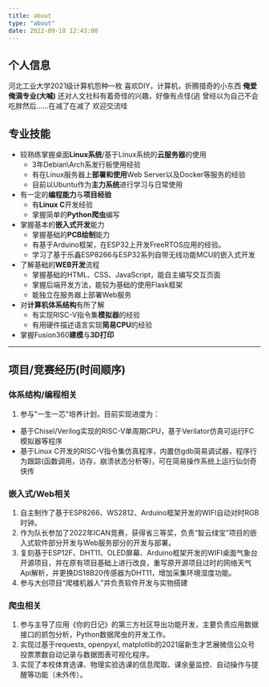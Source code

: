 ```yaml
---
title: about
type: "about"
date: 2022-09-10 12:43:00
---
```


## 个人信息
河北工业大学2021级计算机怨种一枚
喜欢DIY，计算机，折腾猎奇的小东西
**俺爱俺滴专业(大喊)**
还对人文社科有着奇怪的兴趣，好像有点怪(逃
曾经以为自己不会吃胖然后……在减了在减了
欢迎交流哇
## 专业技能
- 较熟练掌握桌面**Linux系统**/基于Linux系统的**云服务器**的使用
  - 3年Debian\Arch系发行板使用经验
  - 有在Linux服务器上**部署和使用**Web Server以及Docker等服务的经验
  - 目前以Ubuntu作为**主力系统**进行学习与日常使用
- 有一定的**编程能力**与**项目经验**
  - 有**Linux C**开发经验
  - 掌握简单的**Python爬虫**编写
- 掌握基本的**嵌入式开发**能力
  - 掌握基础的**PCB绘制**能力
  - 有基于Arduino框架，在ESP32上开发FreeRTOS应用的经验。
  - 学习了基于乐鑫ESP8266与ESP32系列自带无线功能MCU的嵌入式开发
- 了解基础的**WEB开发**流程
  - 掌握基础的HTML、CSS、JavaScript，能自主编写交互页面
  - 掌握后端开发方法，能较为基础的使用Flask框架
  - 能独立在服务器上部署Web服务
- 对**计算机体系结构**有所了解
  - 有实现RISC-V指令集**模拟器**的经验
  - 有用硬件描述语言实现**简易CPU**的经验
- 掌握Fusion360**建模**与**3D打印**

<hr>

## 项目/竞赛经历(时间顺序)
### 体系结构/编程相关
1. 参与"一生一芯"培养计划，目前实现进度为：
- 基于Chisel/Verilog实现的RISC-V单周期CPU，基于Verilator仿真可运行FC模拟器等程序
- 基于Linux C开发的RISC-V指令集仿真程序，内置仿gdb简易调试器，程序行为跟踪(函数调用，访存，崩溃状态分析等)，可在简易操作系统上运行仙剑奇侠传
### 嵌入式/Web相关
1. 自主制作了基于ESP8266、WS2812、Arduino框架开发的WIFI自动对时RGB时钟。
2. 作为队长参加了2022年ICAN竞赛，获得省三等奖，负责“智云绿宝”项目的嵌入式软件部分开发与Web服务部分的开发与部署。
3. 复刻基于ESP12F、DHT11、OLED屏幕、Arduino框架开发的WIFI桌面气象台开源项目，并在原有项目基础上进行改良，重写原开源项目过时的网络天气Api解析，并更换DS18B20传感器为DHT11，增加采集环境湿度功能。
4. 参与大创项目“爬楼机器人”并负责软件开发与实物搭建
### 爬虫相关
1. 参与主导了应用《你的日记》的第三方社区导出功能开发，主要负责应用数据接口的抓包分析，Python数据爬虫的开发工作。
2. 实现过基于requests, openpyxl, matplotlib的2021届新生才艺展微信公众号投票票数自动记录与数据图表可视化程序。
3. 实现了本校体育选课、物理实验选课的信息爬取、课余量监控、自动操作与提醒等功能（未外传）。
